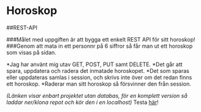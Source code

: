 # Horoskop

##REST-API

###Målet med uppgiften är att bygga ett enkelt REST API för sitt horoskop!
###Genom att mata in ett personnr på 6 siffror så får man ut ett horoskop som visas på sidan.

*Jag har använt mig utav GET, POST, PUT samt DELETE.
*Det går att spara, uppdatera och radera det inmatade horoskopet.
*Det som sparas eller uppdateras samlas i session, och skrivs inte över om det redan finns ett horoskop. 
*Raderar man sitt horoskop så försvinner den från session.


*(Länken visar enbart projektet utan databas, för en komplett version så laddar ner/klona repot och kör den i en localhost)*
Testa [här](https://ranchino.github.io/Horoskop/)!
